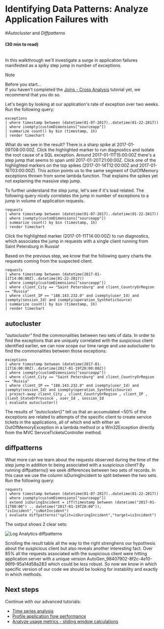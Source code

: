 # Identifying Data Patterns: Analyze Application Failures with <br/>
#*Autocluster* and *Diffpatterns*
#### (30 min to read)

<br/>
In this walkthrough we'll investigate a surge in application failures manifested as a spiky step jump in number of exceptions.

> [!Note]
> Before you start...<br/>
> If you haven't completed the [Joins - Cross Analysis](~/learn/tutorials/joins.md) tutorial yet, we recommend that you do so.

Let's begin by looking at our application's rate of exception over two weeks.
Run the following query:

```AIQL
exceptions
| where timestamp between (datetime(01-07-2017)..datetime(01-22-2017))
| where isempty(customDimensions["sourceapp"])
| summarize count() by bin (timestamp, 1h)
| render timechart
```

What do we see in the result?
There is a sharp spike at 2017-01-09T08:00:00Z. Click the highlighted marker to run diagnostics and isolate the root cause of a SQL exception.
Around 2017-01-11T15:00:00Z there's a step jump that seems to span until 2017-01-20T21:00:00Z.
Click one of the highlighted markers on the top spikes (2017-01-14T12:00:00Z and 2017-01-16T03:00:00Z).
This action points us to the same segment of OutOfMemory exceptions thrown from some lambda function.
That explains the spikes yet not explaining the massive step jump.

To further understand the step jump, let's see if it's load related.
The following query nicely correlates the jump in number of exceptions to a jump in volume of application requests.

```AIQL
requests
| where timestamp between (datetime(01-07-2017)..datetime(01-22-2017))
| where isempty(customDimensions["sourceapp"])
| summarize count() by bin (timestamp, 1h)
| render timechart
```
Click the highlighted marker (2017-01-11T14:00:00Z) to run diagnostics, which associates the jump in requests with a single client running from Saint Petersburg in Russia! 

Based on the previous step, we know that the following query charts the requests coming from the suspected client.
```AIQL
requests
| where timestamp between (datetime(2017-01-11T14:00:00Z)..datetime(01-22-2017))
| where isempty(customDimensions["sourceapp"])
| where client_City == "Saint Petersburg" and client_CountryOrRegion == "Russia" 
| where client_IP == "188.143.232.0" and isempty(user_Id) and isempty(session_Id) and isempty(operation_SyntheticSource)
| summarize count() by bin (timestamp, 1h)
| render timechart
```

## autocluster
*"autocluster"* find the commonalities between two sets of data.
In order to find the exceptions that are uniquely correlated with the suspicious client identified earlier, we can now scope our time range and use autocluster to find the commonalities between those exceptions:
```AIQL
exceptions
| where timestamp between (datetime(2017-01-11T16:00:00Z)..datetime(2017-01-19T20:00:00Z))
| where isempty(customDimensions["sourceapp"])
| where client_City == "Saint Petersburg" and client_CountryOrRegion == "Russia" 
| where client_IP == "188.143.232.0" and isempty(user_Id) and isempty(session_Id) and isempty(operation_SyntheticSource)
| project-away client_City , client_CountryOrRegion , client_IP , client_StateOrProvince , user_Id , session_Id 
| evaluate autocluster()
```

The results of *"autocluster()"* tell us that an accumulated ~50% of the exceptions are related to attempts of the specific client to create service tickets in the applications, all of which end
with either an OutOfMemoryException in a lambda method or a Win32Exception directly from the MVC ServiceTicketsController method.  

## diffpatterns
What more can we learn about the requests observed during the time of the step jump in addition to being associated with a suspicious client?
By running diffpatterns() we seek differences between two sets of records. In this case we use the column isDuringIncident to split between the two sets.
Run the following query:
```AIQL
requests
| where timestamp between (datetime(01-07-2017)..datetime(01-22-2017))
| where isempty(customDimensions["sourceapp"])
| extend isDuringIncident = iff(timestamp between (datetime("2017-01-11T08:00") .. datetime("2017-01-19T20:00")), "isIncident","isNotIncident")
| evaluate diffpatterns("split=isDuringIncident","target=isIncident")
```

The output shows 2 clear sets:
<p><img src="~/learn/tutorials/smart_analytics/images/diffpatterns.png" alt="Log Analytics diffpatterns"></p>

Scrolling the result table all the way to the right strenghens our hypothesis about the suspicious client but also reveals another interesting fact. 
Over 85% all the requests associated with the suspicious client were hitting application server with a unique version AutoGen_98407902-8f2c-4e10-96f9-95a14d58a283 which could be less robust.
So now we know in which specific version of our code we should be looking for instability and exactly in which methods.


## Next steps
Continue with our advanced tutorials:
* [Time series analysis](~/learn/tutorials/smart_analytics/make_series.md)
* [Profile application flow performance](~/examples/new/app_flow_performance.md)
* [Analyze usage metrics - sliding window calculations](~/examples/new/sliding_window_calculations.md)